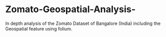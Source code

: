 # Zomato-Geospatial-Analysis-
In depth analysis of the Zomato Dataset of Bangalore (India) including the Geospatial feature using folium.
